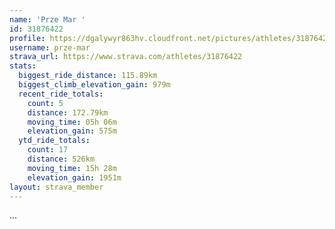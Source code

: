 ```yaml
---
name: 'Prze Mar '
id: 31876422
profile: https://dgalywyr863hv.cloudfront.net/pictures/athletes/31876422/22548952/3/large.jpg
username: prze-mar
strava_url: https://www.strava.com/athletes/31876422
stats:
  biggest_ride_distance: 115.89km
  biggest_climb_elevation_gain: 979m
  recent_ride_totals:
    count: 5
    distance: 172.79km
    moving_time: 05h 06m
    elevation_gain: 575m
  ytd_ride_totals:
    count: 17
    distance: 526km
    moving_time: 15h 28m
    elevation_gain: 1951m
layout: strava_member
--- 
```

...
